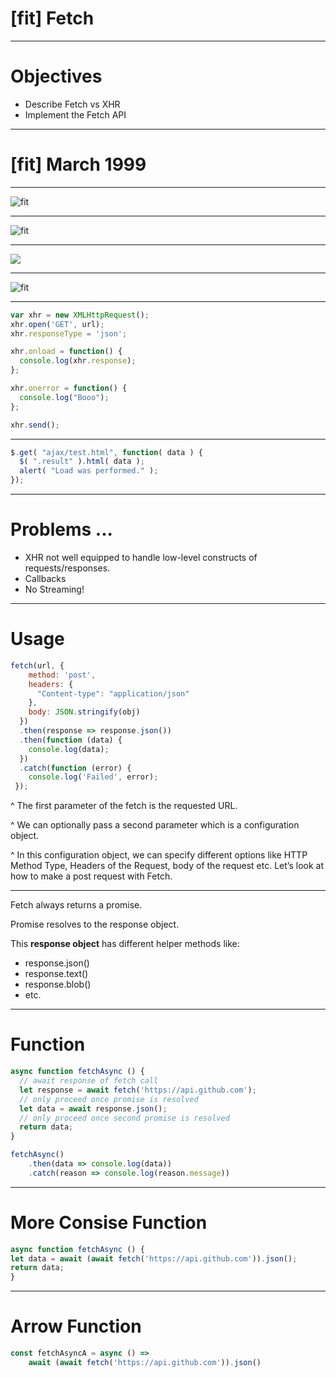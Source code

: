 # [fit] Fetch

---

# Objectives

- Describe Fetch vs XHR
- Implement the Fetch API

---

# [fit] March 1999

---

![fit](images/The_Matrix.jpg)

---

![fit](images/Star_Wars_Phantom_Menace_poster.jpg)

---

![](images/melissa.jpg)

---

![fit](images/Outlook.jpg)

---

```javascript
var xhr = new XMLHttpRequest();
xhr.open('GET', url);
xhr.responseType = 'json';

xhr.onload = function() {
  console.log(xhr.response);
};

xhr.onerror = function() {
  console.log("Booo");
};

xhr.send();
```

---

```Javascript
$.get( "ajax/test.html", function( data ) {
  $( ".result" ).html( data );
  alert( "Load was performed." );
});
```

---

# Problems ...

- XHR not well equipped to handle low-level constructs of requests/responses.
- Callbacks
- No Streaming!

---

# Usage

```javascript
fetch(url, {  
    method: 'post',  
    headers: {  
      "Content-type": "application/json"  
    },  
    body: JSON.stringify(obj) 
  })
  .then(response => response.json())  
  .then(function (data) {  
    console.log(data);  
  })  
  .catch(function (error) {  
    console.log('Failed', error);  
 });
```



^ The first parameter of the fetch is the requested URL. 

^ We can optionally pass a second parameter which is a configuration object. 

^ In this configuration object, we can specify different options like HTTP Method Type, Headers of the Request, body of the request etc. Let’s look at how to make a post request with Fetch.

---

Fetch always returns a promise. 

Promise resolves to the response object. 

This **response object** has different helper methods like:

- response.json()
- response.text()
- response.blob() 
- etc.

----

# Function

```javascript
async function fetchAsync () {
  // await response of fetch call
  let response = await fetch('https://api.github.com');
  // only proceed once promise is resolved
  let data = await response.json();
  // only proceed once second promise is resolved
  return data;
}

fetchAsync()
    .then(data => console.log(data))
    .catch(reason => console.log(reason.message))
```

---

# More Consise Function

```javascript
async function fetchAsync () {
let data = await (await fetch('https://api.github.com')).json();
return data;
}
```

---

# Arrow Function

```javascript
const fetchAsyncA = async () => 
	await (await fetch('https://api.github.com')).json()
```

